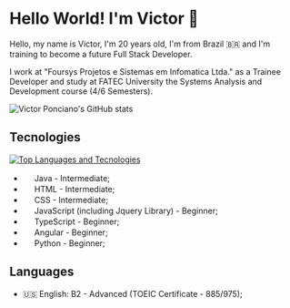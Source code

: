 # Hello World! I'm Victor 👋

Hello, my name is Victor, I'm 20 years old, I'm from Brazil 🇧🇷 and I'm training to become a future Full Stack Developer.

I work at "Foursys Projetos e Sistemas em Infomatica Ltda." as a Trainee Developer and study at FATEC University the Systems Analysis and Development course (4/6 Semesters).

![Victor Ponciano's GitHub stats](https://github-readme-stats.vercel.app/api?username=VictorPonciano1&theme=dark&show_icons=true&count_private=true&hide=issues,contribs)

## Tecnologies
[![Top Languages and Tecnologies](https://github-readme-stats.vercel.app/api/top-langs/?username=VictorPonciano1&theme=dark&count_private=true&langs_count=10)](https://github.com/VictorPonciano1/github-readme-stats)
+ <img src="https://cdn.simpleicons.org/java" width="16" height="16"> Java - Intermediate;
+ <img src="https://cdn.simpleicons.org/html5" width="16" height="16"> HTML - Intermediate;
+ <img src="https://cdn.simpleicons.org/css3" width="16" height="16"> CSS - Intermediate;
+ <img src="https://cdn.simpleicons.org/javascript" width="16" height="16"> JavaScript (including Jquery Library) - Beginner;
+ <img src="https://cdn.simpleicons.org/typescript" width="16" height="16"> TypeScript - Beginner;
+ <img src="https://cdn.simpleicons.org/angular" width="16" height="16"> Angular - Beginner;
+ <img src="https://cdn.simpleicons.org/python" width="16" height="16"> Python - Beginner;

## Languages

+ :us: English: B2 - Advanced (TOEIC Certificate - 885/975);
